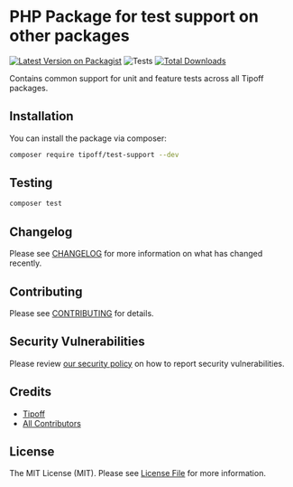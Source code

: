 # PHP Package for test support on other packages

[![Latest Version on Packagist](https://img.shields.io/packagist/v/tipoff/test-support.svg?style=flat-square)](https://packagist.org/packages/tipoff/test-support)
![Tests](https://github.com/tipoff/test-support/workflows/Tests/badge.svg)
[![Total Downloads](https://img.shields.io/packagist/dt/tipoff/test-support.svg?style=flat-square)](https://packagist.org/packages/tipoff/test-support)

Contains common support for unit and feature tests across all Tipoff packages.

## Installation

You can install the package via composer:

```bash
composer require tipoff/test-support --dev
```

## Testing

```bash
composer test
```

## Changelog

Please see [CHANGELOG](CHANGELOG.md) for more information on what has changed recently.

## Contributing

Please see [CONTRIBUTING](.github/CONTRIBUTING.md) for details.

## Security Vulnerabilities

Please review [our security policy](../../security/policy) on how to report security vulnerabilities.

## Credits

- [Tipoff](https://github.com/tipoff)
- [All Contributors](../../contributors)

## License

The MIT License (MIT). Please see [License File](LICENSE.md) for more information.

